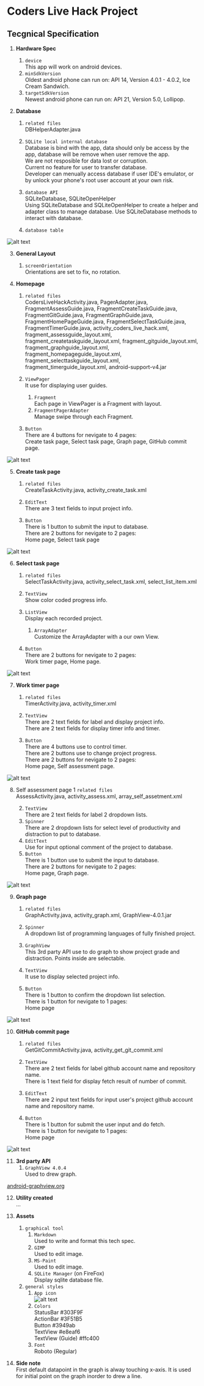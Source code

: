 # Coders Live Hack Project

## Tecgnical Specification

1. **Hardware Spec**  
	1. `device`  
This app will work on android devices.
	2. `minSdkVersion`  
Oldest android phone can run on: API 14, Version 4.0.1 - 4.0.2, Ice Cream Sandwich.
	3. `targetSdkVersion`  
Newest android phone can run on: API 21, Version 5.0, Lollipop.


2. **Database**  
	1. `related files`  
DBHelperAdapter.java

	2. `SQLite local internal database`  
Database is bind with the app, data should only be access by the app, database will be remove when user remove the app.  
We are not resposible for data lost or corruption.  
Current no feature for user to transfer database.  
Developer can menually access database if user IDE's emulator, or by unlock your phone's root user account at your own risk.

	3. `database API`  
SQLiteDatabase, SQLiteOpenHelper  
Using SQLiteDatabase and SQLiteOpenHelper to create a helper and adapter class to manage database. Use SQLiteDatabase methods to interact with database.

	4. `database table`  

![alt text](http://hills.ccsf.edu/~yliu192/CodersLiveHack/guide_database.png)


3. **General Layout**  
	1. `screenOrientation`  
Orientations are set to fix, no rotation.


4. **Homepage**  
	1. `related files`  
CodersLiveHackActivity.java, PagerAdapter.java, FragmentAssessGuide.java, FragmentCreateTaskGuide.java, FragmentGitGuide.java, FragmentGraphGuide.java, FragmentHomePageGuide.java, FragmentSelectTaskGuide.java, FragmentTimerGuide.java, activity_coders_live_hack.xml, fragment_assessguide_layout.xml, fragment_createtaskguide_layout.xml, fragment_gitguide_layout.xml, fragment_graphguide_layout.xml, fragment_homepageguide_layout.xml, fragment_selecttaskguide_layout.xml, fragment_timerguide_layout.xml, android-support-v4.jar

	2. `ViewPager`  
It use for displaying user guides.
		1. `Fragment`  
		Each page in ViewPager is a Fragment with layout.
		2. `FragmentPagerAdapter`  
		Manage swipe through each Fragment.
	3. `Button`  
There are 4 buttons for nevigate to 4 pages:  
Create task page, Select task page, Graph page, GitHub commit page.

![alt text](http://hills.ccsf.edu/~yliu192/CodersLiveHack/guide_home.png)


5. **Create task page**  
	1. `related files`  
CreateTaskActivity.java, activity_create_task.xml

	2. `EditText`  
There are 3 text fields to input project info.
	3. `Button`  
There is 1 button to submit the input to database.  
There are 2 buttons for nevigate to 2 pages:  
Home page, Select task page

![alt text](http://hills.ccsf.edu/~yliu192/CodersLiveHack/guide_create.png)


6. **Select task page**  
	1. `related files`  
SelectTaskActivity.java, activity_select_task.xml, select_list_item.xml

	2. `TextView`  
Show color coded progress info.
	3. `ListView`  
Display each recorded project.
		1. `ArrayAdapter`  
		Customize the ArrayAdapter with a our own View.
	4. `Button`  
There are 2 buttons for nevigate to 2 pages:  
Work timer page, Home page.

![alt text](http://hills.ccsf.edu/~yliu192/CodersLiveHack/guide_select.png)


7. **Work timer page**  
	1. `related files`  
TimerActivity.java, activity_timer.xml

	2. `TextView`  
There are 2 text fields for label and display project info.  
There are 2 text fields for display timer info and timer.
	3. `Button`  
There are 4 buttons use to control timer.  
There are 2 buttons use to change project progress.  
There are 2 buttons for nevigate to 2 pages:  
Home page, Self assessment page.

![alt text](http://hills.ccsf.edu/~yliu192/CodersLiveHack/guide_timer.png)


8. Self assessment page
	1 `related files`  
AssessActivity.java, activity_assess.xml, array_self_assetment.xml

	2. `TextView`  
There are 2 text fields for label 2 dropdown lists.
	3. `Spinner`  
There are 2 dropdown lists for select level of productivity and distraction to put to database.
	4. `EditText`  
Use for input optional comment of the project to database.
	5. `Button`  
There is 1 button use to submit the input to database.  
There are 2 buttons for nevigate to 2 pages:  
Home page, Graph page.

![alt text](http://hills.ccsf.edu/~yliu192/CodersLiveHack/guide_assess.png)


9. **Graph page**  
	1. `related files`  
GraphActivity.java, activity_graph.xml, GraphView-4.0.1.jar

	2. `Spinner`  
A dropdown list of programming languages of fully finished project.
	3. `GraphView`  
This 3rd party API use to do graph to show project grade and distraction. Points inside are selectable.
	4. `TextView`  
It use to display selected project info.
	5. `Button`  
There is 1 button to confirm the dropdown list selection.  
There is 1 button for nevigate to 1 pages:  
Home page

![alt text](http://hills.ccsf.edu/~yliu192/CodersLiveHack/guide_graph.png)


10. **GitHub commit page**  
	1. `related files`  
GetGitCommitActivity.java, activity_get_git_commit.xml

	2. `TextView`  
There are 2 text fields for label github account name and repository name.  
There is 1 text field for display fetch result of number of commit.
	3. `EditText`  
There are 2 input text fields for input user's project github account name and repository name.
	4. `Button`  
There is 1 button for submit the user input and do fetch.  
There is 1 button for nevigate to 1 pages:  
Home page

![alt text](http://hills.ccsf.edu/~yliu192/CodersLiveHack/guide_git.png)


11. **3rd party API**  
	1. `GraphView 4.0.4`  
Used to drew graph.

[android-graphview.org](http://www.android-graphview.org/)


12. **Utility created**  
...


13. **Assets**  
	1. `graphical tool`  
		1. `Markdown`  
		Used to write and format this tech spec.
		2. `GIMP`  
		Used to edit image.
		3. `MS-Paint`  
		Used to edit image.
		4. `SQLite Manager` (on FireFox)  
		Display sqlite database file.
	2. `general styles`  
		1. `App icon`  
		![alt text](http://hills.ccsf.edu/~yliu192/CodersLiveHack/guide_logo.png)
		2. `Colors`  
		StatusBar #303F9F  
		ActionBar #3F51B5  
		Button #3949ab  
		TextView #e8eaf6  
		TextView (Guide) #ffc400
		3. `Font`  
		Roboto (Regular)

14. **Side note**  
First default datapoint in the graph is alway touching x-axis. It is used for initial point on the graph inorder to drew a line.


	

